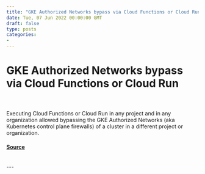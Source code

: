 ```yaml
---
title: "GKE Authorized Networks bypass via Cloud Functions or Cloud Run"
date: Tue, 07 Jun 2022 00:00:00 GMT
draft: false
type: posts
categories: 
- 
---
```

# GKE Authorized Networks bypass via Cloud Functions or Cloud Run

<br/>

<br/>
Executing Cloud Functions or Cloud Run in any project and in any organization allowed bypassing the GKE Authorized Networks (aka Kubernetes control plane firewalls) of a cluster in a different project or organization.

#### [Source](https://www.cloudvulndb.org/cloud-func-gke-bypass)

<br/>
---

